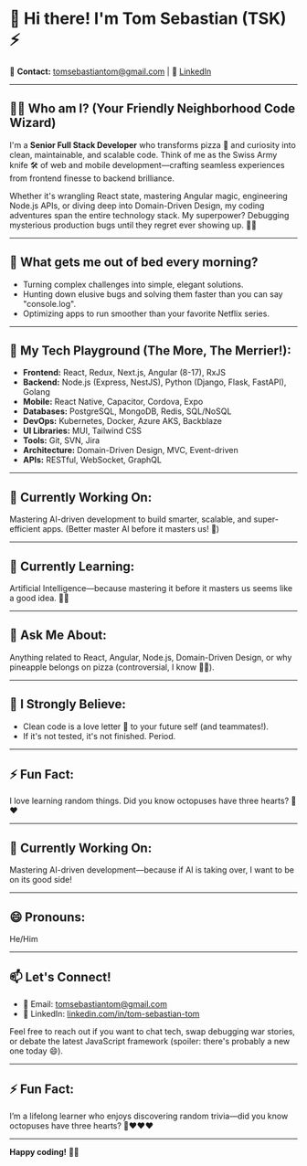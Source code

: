 # 👋 Hi there! I'm Tom Sebastian (TSK) ⚡️

📧 **Contact:** [tomsebastiantom@gmail.com](mailto:tomsebastiantom@gmail.com) | 💼 [LinkedIn](https://www.linkedin.com/in/tom-sebastian-tom/)

---

## 🧙‍♂️ Who am I? (Your Friendly Neighborhood Code Wizard)

I'm a **Senior Full Stack Developer** who transforms pizza 🍕 and curiosity into clean, maintainable, and scalable code. Think of me as the Swiss Army knife 🛠️ of web and mobile development—crafting seamless experiences from frontend finesse to backend brilliance.

Whether it's wrangling React state, mastering Angular magic, engineering Node.js APIs, or diving deep into Domain-Driven Design, my coding adventures span the entire technology stack. My superpower? Debugging mysterious production bugs until they regret ever showing up. 🐛🔨

---

## 🚀 What gets me out of bed every morning?

- Turning complex challenges into simple, elegant solutions.
- Hunting down elusive bugs and solving them faster than you can say "console.log".
- Optimizing apps to run smoother than your favorite Netflix series.

---

## 🌱 My Tech Playground (The More, The Merrier!):

- **Frontend:** React, Redux, Next.js, Angular (8-17), RxJS
- **Backend:** Node.js (Express, NestJS), Python (Django, Flask, FastAPI), Golang
- **Mobile:** React Native, Capacitor, Cordova, Expo
- **Databases:** PostgreSQL, MongoDB, Redis, SQL/NoSQL
- **DevOps:** Kubernetes, Docker, Azure AKS, Backblaze
- **UI Libraries:** MUI, Tailwind CSS
- **Tools:** Git, SVN, Jira
- **Architecture:** Domain-Driven Design, MVC, Event-driven
- **APIs:** RESTful, WebSocket, GraphQL

---

## 🔭 Currently Working On:

Mastering AI-driven development to build smarter, scalable, and super-efficient apps. (Better master AI before it masters us! 🤖)

---

## 🌱 Currently Learning:

Artificial Intelligence—because mastering it before it masters us seems like a good idea. 🤖😅

---

## 💬 Ask Me About:

Anything related to React, Angular, Node.js, Domain-Driven Design, or why pineapple belongs on pizza (controversial, I know 🍍🍕).

---

## 🎯 I Strongly Believe:

- Clean code is a love letter 💌 to your future self (and teammates!).
- If it's not tested, it's not finished. Period.

---

## ⚡ Fun Fact:

I love learning random things. Did you know octopuses have three hearts? 🐙❤️

---

## 🔭 Currently Working On:

Mastering AI-driven development—because if AI is taking over, I want to be on its good side!

---

## 😄 Pronouns:

He/Him

---

## 📫 Let's Connect!

- 📧 Email: [tomsebastiantom@gmail.com](mailto:tomsebastiantom@gmail.com)
- 💼 LinkedIn: [linkedin.com/in/tom-sebastian-tom](https://www.linkedin.com/in/tom-sebastian-tom/)

Feel free to reach out if you want to chat tech, swap debugging war stories, or debate the latest JavaScript framework (spoiler: there's probably a new one today 😄).

---

## ⚡ Fun Fact:

I’m a lifelong learner who enjoys discovering random trivia—did you know octopuses have three hearts? 🐙❤️❤️❤️

---

**Happy coding!** 🚀✨
